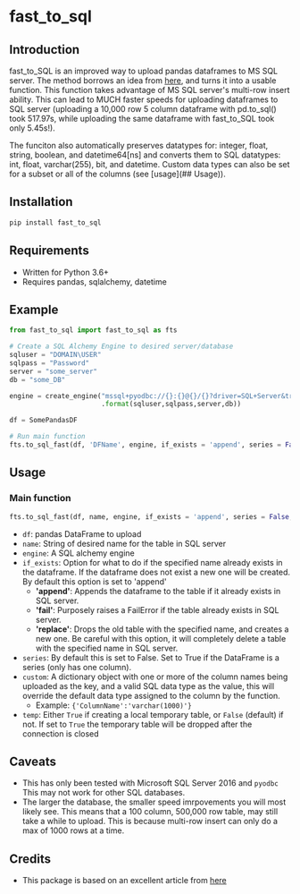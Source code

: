 # fast_to_sql

## Introduction

fast_to_SQL is an improved way to upload pandas dataframes to MS SQL server. The method borrows an idea from [here](https://iabdb.me/2016/07/13/a-better-way-load-data-into-microsoft-sql-server-from-pandas/), and turns it into a usable function. This function takes advantage of MS SQL server's multi-row insert ability. This can lead to MUCH faster speeds for uploading dataframes to SQL server (uploading a 10,000 row 5 column dataframe with pd.to_sql() took 517.97s, while uploading the same dataframe with fast_to_SQL took only 5.45s!). 

The funciton also automatically preserves datatypes for: integer, float, string, boolean, and datetime64[ns] and converts them to SQL datatypes: int, float, varchar(255), bit, and datetime. Custom data types can also be set for a subset or all of the columns (see [usage](## Usage)).

## Installation

```python
pip install fast_to_sql
```

## Requirements

* Written for Python 3.6+
* Requires pandas, sqlalchemy, datetime

## Example

```python
from fast_to_sql import fast_to_sql as fts

# Create a SQL Alchemy Engine to desired server/database
sqluser = "DOMAIN\USER"
sqlpass = "Password"
server = "some_server"
db = "some_DB"

engine = create_engine("mssql+pyodbc://{}:{}@{}/{}?driver=SQL+Server&trusted_connection=true"
                       .format(sqluser,sqlpass,server,db))

df = SomePandasDF

# Run main function
fts.to_sql_fast(df, 'DFName', engine, if_exists = 'append', series = False, custom = {'column1':varchar(500)}, temp = False)
```

## Usage

### Main function

```python
fts.to_sql_fast(df, name, engine, if_exists = 'append', series = False, custom = None, temp = False)
```

* ```df```: pandas DataFrame to upload
* ```name```: String of desired name for the table in SQL server
* ```engine```: A SQL alchemy engine
* ```if_exists```: Option for what to do if the specified name already exists in the dataframe. If the dataframe does not exist a new one will be created. By default this option is set to 'append'
  * __'append'__: Appends the dataframe to the table if it already exists in SQL server.
  * __'fail'__: Purposely raises a FailError if the table already exists in SQL server.
  * __'replace'__: Drops the old table with the specified name, and creates a new one. Be careful with this option, it will completely delete a table with the specified name in SQL server.
* ```series```: By default this is set to False. Set to True if the DataFrame is a series (only has one column).
* ```custom```: A dictionary object with one or more of the column names being uploaded as the key, and a valid SQL data type as the value, this will override the default data type assigned to the column by the function.
  * Example: `{'ColumnName':'varchar(1000)'}`
* ```temp```: Either `True` if creating a local temporary table, or `False` (default) if not. If set to `True` the temporary table will be dropped after the connection is closed

## Caveats

* This has only been tested with Microsoft SQL Server 2016 and `pyodbc` This may not work for other SQL databases.
* The larger the database, the smaller speed imrpovements you will most likely see. This means that a 100 column, 500,000 row table, may still take a while to upload. This is because multi-row insert can only do a max of 1000 rows at a time.

## Credits

* This package is based on an excellent article from [here](https://iabdb.me/2016/07/13/a-better-way-load-data-into-microsoft-sql-server-from-pandas/)








